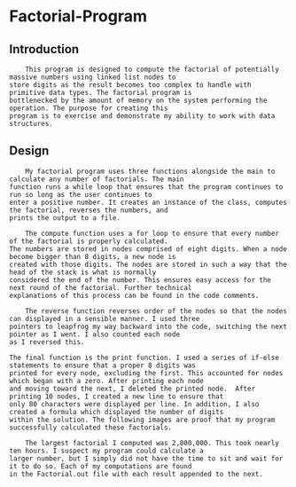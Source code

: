 # Factorial-Program


## Introduction
		This program is designed to compute the factorial of potentially massive numbers using linked list nodes to 
	store digits as the result becomes too complex to handle with primitive data types. The factorial program is 
	bottlenecked by the amount of memory on the system performing the operation. The purpose for creating this 
	program is to exercise and demonstrate my ability to work with data structures.  
## Design
		My factorial program uses three functions alongside the main to calculate any number of factorials. The main 
	function runs a while loop that ensures that the program continues to run so long as the user continues to 
	enter a positive number. It creates an instance of the class, computes the factorial, reverses the numbers, and
	prints the output to a file.
	
		The compute function uses a for loop to ensure that every number of the factorial is properly calculated. 
	The numbers are stored in nodes comprised of eight digits. When a node become bigger than 8 digits, a new node is 
	created with those digits. The nodes are stored in such a way that the head of the stack is what is normally 
	considered the end of the number. This ensures easy access for the next round of the factorial. Further technical 
	explanations of this process can be found in the code comments.

		The reverse function reverses order of the nodes so that the nodes can displayed in a sensible manner. I used three
	pointers to leapfrog my way backward into the code, switching the next pointer as I went. I also counted each node 
	as I reversed this.

	The final function is the print function. I used a series of if-else statements to ensure that a proper 8 digits was 
	printed for every node, excluding the first. This accounted for nodes which began with a zero. After printing each node
	and moving toward the next, I deleted the printed node.  After printing 10 nodes, I created a new line to ensure that 
	only 80 characters were displayed per line. In addition, I also created a formula which displayed the number of digits 
	within the solution. The following images are proof that my program successfully calculated these factorials. 

		The largest factorial I computed was 2,000,000. This took nearly ten hours. I suspect my program could calculate a 
	larger number, but I simply did not have the time to sit and wait for it to do so. Each of my computations are found 
	in the Factorial.out file with each result appended to the next. 
 

